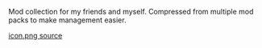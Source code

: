 Mod collection for my friends and myself. Compressed from multiple mod packs to make management easier.

[icon.png source](https://x.com/nintorun20)
